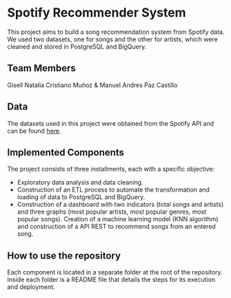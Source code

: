 # Spotify Recommender System
This project aims to build a song recommendation system from Spotify data. We used two datasets, one for songs and the other for artists, which were cleaned and stored in PostgreSQL and BigQuery.

## Team Members
Gisell Natalia Cristiano Muñoz & Manuel Andres Paz Castillo

## Data
The datasets used in this project were obtained from the Spotify API and can be found [here](https://drive.google.com/drive/folders/1toW8fa6ag4oNU00RuJHVUwhwEqmMsJaZ). 

## Implemented Components
The project consists of three installments, each with a specific objective:
- Exploratory data analysis and data cleaning.
- Construction of an ETL process to automate the transformation and loading of data to PostgreSQL and BigQuery.
- Construction of a dashboard with two indicators (total songs and artists) and three graphs (most popular artists, most popular genres, most popular songs). Creation of a machine learning model (KNN algorithm) and construction of a API REST to recommend songs from an entered song.

## How to use the repository
Each component is located in a separate folder at the root of the repository. Inside each folder is a README file that details the steps for its execution and deployment.